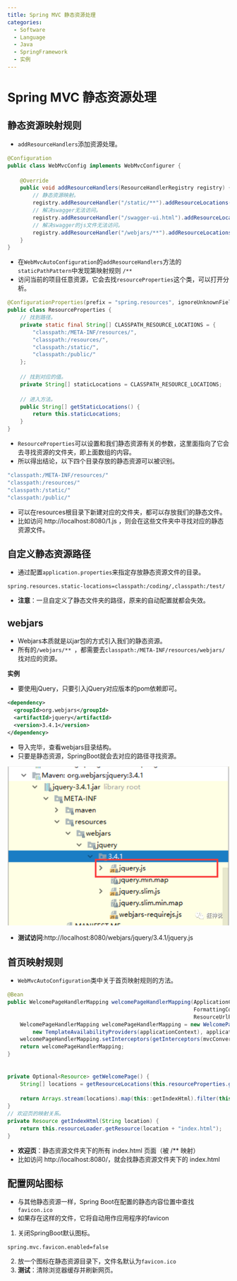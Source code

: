 ```yaml
---
title: Spring MVC 静态资源处理
categories:
  - Software
  - Language
  - Java
  - SpringFramework
  - 实例
---
```

# Spring MVC 静态资源处理

## 静态资源映射规则

- `addResourceHandlers`添加资源处理。

```java
@Configuration
public class WebMvcConfig implements WebMvcConfigurer {

    @Override
    public void addResourceHandlers(ResourceHandlerRegistry registry) {
        // 静态资源映射。
        registry.addResourceHandler("/static/**").addResourceLocations("classpath:/static/");
        // 解决swagger无法访问。
        registry.addResourceHandler("/swagger-ui.html").addResourceLocations("classpath:/META-INF/resources/", "/static", "/public");
        // 解决swagger的js文件无法访问。
        registry.addResourceHandler("/webjars/**").addResourceLocations("classpath:/META-INF/resources/webjars/");
    }
}

```

- 在`WebMvcAutoConfiguration`的`addResourceHandlers`方法的`staticPathPattern`中发现第映射规则 `/**`
- 访问当前的项目任意资源，它会去找`resourceProperties`这个类，可以打开分析。

```java
@ConfigurationProperties(prefix = "spring.resources", ignoreUnknownFields = false)
public class ResourceProperties {
    // 找到路径。
    private static final String[] CLASSPATH_RESOURCE_LOCATIONS = {
        "classpath:/META-INF/resources/",
        "classpath:/resources/",
        "classpath:/static/",
        "classpath:/public/"
    };

    // 找到对应的值。
    private String[] staticLocations = CLASSPATH_RESOURCE_LOCATIONS;

    // 进入方法。
    public String[] getStaticLocations() {
        return this.staticLocations;
    }
}
```

- `ResourceProperties`可以设置和我们静态资源有关的参数，这里面指向了它会去寻找资源的文件夹，即上面数组的内容。
- 所以得出结论，以下四个目录存放的静态资源可以被识别。

```yaml
"classpath:/META-INF/resources/"
"classpath:/resources/"
"classpath:/static/"
"classpath:/public/"
```

- 可以在resources根目录下新建对应的文件夹，都可以存放我们的静态文件。
- 比如访问 http://localhost:8080/1.js ，则会在这些文件夹中寻找对应的静态资源文件。

## 自定义静态资源路径

- 通过配置`application.properties`来指定存放静态资源文件的目录。

```properties
spring.resources.static-locations=classpath:/coding/,classpath:/test/
```

- **注意**：一旦自定义了静态文件夹的路径，原来的自动配置就都会失效。

## webjars

- Webjars本质就是以jar包的方式引入我们的静态资源。
- 所有的`/webjars/** `，都需要去`classpath:/META-INF/resources/webjars/`找对应的资源。

**实例**

- 要使用jQuery，只要引入jQuery对应版本的pom依赖即可。

```xml
<dependency>
  <groupId>org.webjars</groupId>
  <artifactId>jquery</artifactId>
  <version>3.4.1</version>
</dependency>
```

- 导入完毕，查看webjars目录结构。
- 只要是静态资源，SpringBoot就会去对应的路径寻找资源。

![](https://raw.githubusercontent.com/LuShan123888/Files/main/Pictures/2020-12-10-2020-11-15-640-20201115212727167.png)

- **测试访问**:http://localhost:8080/webjars/jquery/3.4.1/jquery.js

## 首页映射规则

- `WebMvcAutoConfiguration`类中关于首页映射规则的方法。

```java
@Bean
public WelcomePageHandlerMapping welcomePageHandlerMapping(ApplicationContext applicationContext,
                                                           FormattingConversionService mvcConversionService,
                                                           ResourceUrlProvider mvcResourceUrlProvider) {
    WelcomePageHandlerMapping welcomePageHandlerMapping = new WelcomePageHandlerMapping(
        new TemplateAvailabilityProviders(applicationContext), applicationContext, getWelcomePage(), this.mvcProperties.getStaticPathPattern());
    welcomePageHandlerMapping.setInterceptors(getInterceptors(mvcConversionService, mvcResourceUrlProvider));
    return welcomePageHandlerMapping;
}


private Optional<Resource> getWelcomePage() {
    String[] locations = getResourceLocations(this.resourceProperties.getStaticLocations());

    return Arrays.stream(locations).map(this::getIndexHtml).filter(this::isReadable).findFirst();
}
// 欢迎页的映射关系。
private Resource getIndexHtml(String location) {
    return this.resourceLoader.getResource(location + "index.html");
}
```

- **欢迎页**：静态资源文件夹下的所有 index.html 页面（被 /** 映射）
- 比如访问  http://localhost:8080/，就会找静态资源文件夹下的 index.html

## 配置网站图标

- 与其他静态资源一样，Spring Boot在配置的静态内容位置中查找 `favicon.ico`
- 如果存在这样的文件，它将自动用作应用程序的favicon

1. 关闭SpringBoot默认图标。

```properties
spring.mvc.favicon.enabled=false
```

2. 放一个图标在静态资源目录下，文件名默认为`favicon.ico`
3. **测试**：清除浏览器缓存并刷新网页。